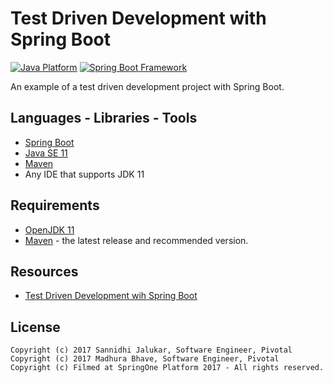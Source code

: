 # Test Driven Development with Spring Boot

[![Java Platform](https://img.shields.io/badge/platform-Java-blue.svg)][1]
[![Spring Boot Framework](https://img.shields.io/badge/framework-Spring%20Boot-brightgreen.svg)][2]

An example of a test driven development project with Spring Boot.

## Languages - Libraries - Tools

- [Spring Boot][2]
- [Java SE 11][3]
- [Maven][4]
- Any IDE that supports JDK 11

## Requirements

- [OpenJDK 11][6]
- [Maven][7] - the latest release and recommended version.


## Resources

- [Test Driven Development wih Spring Boot][8]


## License

````
Copyright (c) 2017 Sannidhi Jalukar, Software Engineer, Pivotal 
Copyright (c) 2017 Madhura Bhave, Software Engineer, Pivotal 
Copyright (c) Filmed at SpringOne Platform 2017 - All rights reserved.

````

[1]: https://docs.oracle.com/en/java/
[2]: https://projects.spring.io/spring-boot/
[3]: https://docs.oracle.com/en/java/javase/11/
[4]: https://maven.apache.org/what-is-maven.html
[6]: https://openjdk.java.net/install/
[7]: https://maven.apache.org/download.cgi
[8]: https://content.pivotal.io/springone-platform-2017/test-driven-development-with-spring-boot-sannidhi-jalukar-madhura-bhave